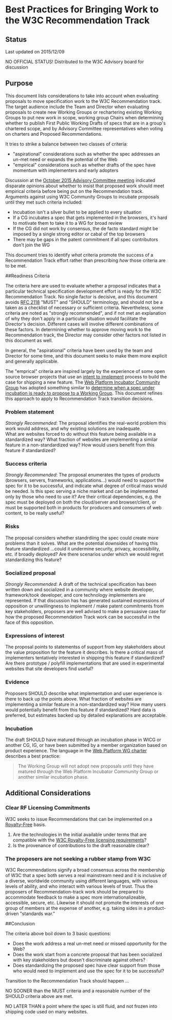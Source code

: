﻿# Best Practices for Bringing Work to the W3C Recommendation Track

## Status

Last updated on 2015/12/09

NO OFFICIAL STATUS! Distributed to the W3C Advisory board for discussion

## Purpose

This document lists considerations to take into account when evaluating proposals to move specification work
to the W3C Recommendation track. The target audience include the Team and Director when evaluating proposals to create new Working Groups or rechartering
existing Working Groups to put new work in scope, working group Chairs when determining whether to publish First Public Working Drafts of 
specs that are in a group's chartered scope, and by Advisory Committee representatives when voting on charters and Proposed Recommendations.

It tries to strike a balance between two classes of criteria:
- "aspirational" considerations such as whether the spec addresses an un-met need or expands the potential of the Web
- "empirical" considerations such as whether drafts of the spec have momentum with implementers and early adopters

Discussion at the [October 2015 Advisory Committee meeting](https://www.w3.org/2015/10/27-ac-minutes.html#item02) 
indicated disparate opinions about whether to insist that proposed work should meet empirical criteria before being
put on the Recommendation track.  Arguments against using W3C Community Groups to incubate proposals until they 
met such criteria included:
- Incubation isn't a silver bullet to be applied to every situation
- If a CG incubates a spec that gets implemented in the browsers, it's hard to motivate them to take it to a WG for broad review
- If the CG did not work by consensus, the de facto standard might be imposed by a single strong editor or cabal of the top browsers
- There may be gaps in the patent commitment if all spec contributors don't join the WG

This document tries to identify *what* criteria promote the success of a Recommendation Track effort rather than prescribing *how* those 
criteria are to be met.  


##Readiness Criteria

The criteria here are used to evaluate whether a proposal indicates that a particular technical specification development effort is
ready for the W3C Recommendation Track. No single factor is decisive, and this document avoids [RFC 2118]() "MUST" and "SHOULD" terminology, and should not be a taken
as a checklist of necessary or sufficient criteria.  Nevertheless, some criteria are
noted as "strongly recommended", and if not met an explanation of why they don't apply in a particular situation would 
facilitate the Director's decision.  Different cases will involve different combinations of these factors. In determining whether to 
approve moving work to the Recommendation track, the Director may consider
other factors not listed in this document as well.

In general, the "aspirational" criteria have been used by the team and Director for some time, and this document seeks to make them
more explicit and generally applicable.  

The "emprical" criteria are inspired largely by the experience of some open source browser projects
that use an [intent to implement](https://docs.google.com/document/d/1vlTlsQKThwaX0-lj_iZbVTzyqY7LioqERU8DK3u3XjI/edit#) process 
to build the case for shipping 
a new feature. The  [Web Platform Incubator Community Group](https://www.w3.org/community/wicg/)  has adopted 
something similar to [determine when a spec under incubation is ready to propose to a 
Working Group](https://wicg.github.io/admin/intent-to-migrate.html). This document refines this approach to apply to Recommendation 
Track transition decisions. 

### Problem statement
*Strongly Recommended*:  The proposal identifies the real-world problem this work would address, and why existing solutions are inadequate.  
What are websites forced to do without this feature being available in a standardized way?
What fraction of websites are implementing a similar feature in a non-standardized way?
How would users benefit from this feature if standardized?
 
### Success criteria
*Strongly Recommended*: The proposal enumerates the types of products (browsers, servers, frameworks,  applications...) would need to support the spec for it to be 
successful, and indicate what degree of critical mass would be needed.  Is this spec serving a niche market and can be implemented only
by those who need to use it?  Are their critical dependencies, e.g. the spec must be deployed on both the cloud/server and browser/client,
or must be supported both in products for producers and consumers of web content, to be really useful?

### Risks
The proposal considers whether standrdiing the spec could create more problems than it solves. 
What are the potential downsides of having this feature standardized ...could it undermine security, privacy, accessibility, etc. 
if broadly deployed? Are there scenarios under which we would regret standardizing this feature?

### Socialized proposal
*Strongly Recommended*: A draft of the technical specification has been written down and socialized  in a community where website
developer, framework/took developer, and core technology implementers are represented. If that discussion has
has generated sustained expressions of opposition or  unwillingness to implement / make patent commitments
from key stakeholders, proposers are well advised to make a persuasive case for how the proposed Recommendation Track work
can be successful in the face of this opposition.

### Expressions of interest
The proposal points to statementss of support from key stakeholders about the value proposition for the feature
it describes. Is there a critical mass of implementers tentatively interested in shipping this feature 
if standardized? Are there prototype / polyfill implementations that are used in experimental websites that site developers 
find useful?

### Evidence
Proposers SHOULD describe what implementation and user experience is there to back up the points above.
What fraction of websites are implementing a similar feature in a non-standardized way?
How many users would potentially benefit from this feature if standardized? 
Hard data is preferred, but estimates backed up by detailed explanations are acceptable.

### Incubation
The draft SHOULD have matured through an incubation phase  in WICG or another CG, IG, or have been submitted by a member 
organization based on product experience. The language in the
[Web Platform WG charter](http://w3c.github.io/charter-html/group-charter.html#deliverables)  
describes a best practice:
> The Working Group will not adopt new proposals until they have matured through the Web Platform Incubator Community Group or another similar incubation phase.

## Additional Considerations

### Clear RF Licensing Commitments
W3C seeks to issue Recommendations that can be implemented on a [Royalty-Free](http://www.w3.org/Consortium/Patent-Policy-20040205/#sec-Requiremenst) basis.
1. Are the technologies in the initial available under terms that are compatible with the [W3C Royalty-Free licensing requirements](http://www.w3.org/Consortium/Patent-Policy-20040205/#sec-Requirements)?
3. Is the provenance of contributions to the draft reasonable clear?  

### The proposers are not seeking a rubber stamp from W3C
W3C Recommendations signify a broad consensus across the  membership of W3C that a spec both serves a real mainstream need 
and it is inclusive of a diverse, worldwide community using different languages, with various levels of ability, and 
who interact with various levels of trust.  Thus the proposers of Recommendation-track work should be prepared to
accommodate feedback to make a spec more internationalizeable, accessible, secure, etc. Likewise it should not promote
the interests of one group of members at the expense of another, e.g. taking sides in a product-driven "standards war." 

##Conclusion

The criteria above boil down to 3 basic questions:
- Does the work address a real un-met need or missed opportunity for the Web?
- Does the work start from a concrete proposal that has been socialized with key stakeholders but doesn't discriminate against others?
- Does standardizing the proposed spec have clear support from those who would need to implement and use the spec for it to be successful?

Transition to the Recommendation Track should happen  ...

NO SOONER than the MUST criteria and a reasonable number of the SHOULD criteria above are met.

NO LATER THAN a point where the spec is still fluid, and  not frozen into shipping code used on many websites.



